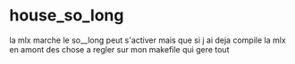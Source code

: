 # house_so_long

la mlx marche le so__long peut s'activer
mais que si j ai deja compile la mlx en amont des chose a regler sur mon makefile qui gere tout 
